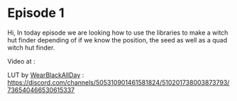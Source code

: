 # Episode 1

Hi, In today episode we are looking how to use the libraries to make a witch hut finder depending of if we know the position, the seed as well as a quad witch hut finder.

Video at :

LUT by [WearBlackAllDay](https://github.com/WearBlackAllDay) : https://discord.com/channels/505310901461581824/510201738003873793/736540466530615337
